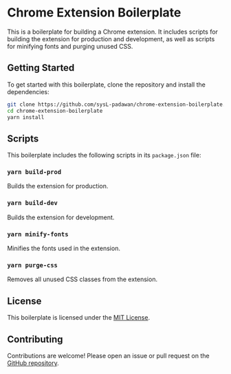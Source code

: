 # Chrome Extension Boilerplate

This is a boilerplate for building a Chrome extension. It includes scripts for building the extension for production and development, as well as scripts for minifying fonts and purging unused CSS.

## Getting Started

To get started with this boilerplate, clone the repository and install the dependencies:

```bash
git clone https://github.com/sysL-padawan/chrome-extension-boilerplate.git
cd chrome-extension-boilerplate
yarn install
```


## Scripts

This boilerplate includes the following scripts in its `package.json` file:

### `yarn build-prod`

Builds the extension for production.

### `yarn build-dev`

Builds the extension for development.

### `yarn minify-fonts`

Minifies the fonts used in the extension.

### `yarn purge-css`

Removes all unused CSS classes from the extension.

## License

This boilerplate is licensed under the [MIT License](https://github.com/sysL-padawan/chrome-extension-boilerplate/blob/main/LICENSE).

## Contributing

Contributions are welcome! Please open an issue or pull request on the [GitHub repository](https://github.com/sysL-padawan/chrome-extension-boilerplate).
